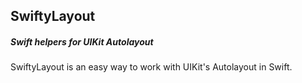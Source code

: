 ## SwiftyLayout
##### Swift helpers for UIKit Autolayout

SwiftyLayout is an easy way to work with UIKit's Autolayout in Swift.